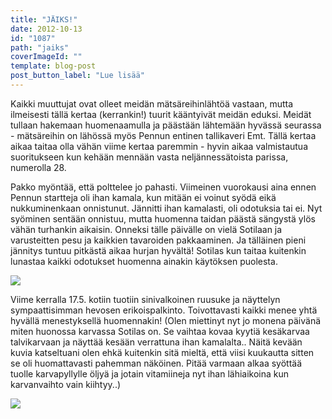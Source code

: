 ```yaml
---
title: "JÄIKS!"
date: 2012-10-13
id: "1087"
path: "jaiks"
coverImageId: ""
template: blog-post
post_button_label: "Lue lisää"
---
```


Kaikki muuttujat ovat olleet meidän mätsäreihinlähtöä vastaan, mutta ilmeisesti tällä kertaa (kerrankin!) tuurit kääntyivät meidän eduksi. Meidät tullaan hakemaan huomenaamulla ja päästään lähtemään hyvässä seurassa - mätsäreihin on lähössä myös Pennun entinen tallikaveri Emt. Tällä kertaa aikaa taitaa olla vähän viime kertaa paremmin - hyvin aikaa valmistautua suoritukseen kun kehään mennään vasta neljännessätoista parissa, numerolla 28.

Pakko myöntää, että polttelee jo pahasti. Viimeinen vuorokausi aina ennen Pennun startteja oli ihan kamala, kun mitään ei voinut syödä eikä nukkuminenkaan onnistunut. Jännitti ihan kamalasti, oli odotuksia tai ei. Nyt syöminen sentään onnistuu, mutta huomenna taidan päästä sängystä ylös vähän turhankin aikaisin. Onneksi tälle päivälle on vielä Sotilaan ja varusteitten pesu ja kaikkien tavaroiden pakkaaminen. Ja tälläinen pieni jännitys tuntuu pitkästä aikaa hurjan hyvältä! Sotilas kun taitaa kuitenkin lunastaa kaikki odotukset huomenna ainakin käytöksen puolesta.

[![](/images/IMG_9840.jpg)](http://4.bp.blogspot.com/-MxBl4HvQ76o/UHkVv3tJGEI/AAAAAAAABnA/oAbYaZ1kdMs/s1600/IMG_9840.jpg)

Viime kerralla 17.5. kotiin tuotiin sinivalkoinen ruusuke ja näyttelyn sympaattisimman hevosen erikoispalkinto. Toivottavasti kaikki menee yhtä hyvällä menestyksellä huomennakin! (Olen miettinyt nyt jo monena päivänä miten huonossa karvassa Sotilas on. Se vaihtaa kovaa kyytiä kesäkarvaa talvikarvaan ja näyttää kesään verrattuna ihan kamalalta.. Näitä kevään kuvia katseltuani olen ehkä kuitenkin sitä mieltä, että viisi kuukautta sitten se oli huomattavasti pahemman näköinen. Pitää varmaan alkaa syöttää tuolle karvapyllylle öljyä ja jotain vitamiineja nyt ihan lähiaikoina kun karvanvaihto vain kiihtyy..)

[![](/images/ak.jpg)](http://1.bp.blogspot.com/-uv94LZA8E64/UHkVa_YntQI/AAAAAAAABm4/EMSh99S2d2E/s1600/ak.jpg)
